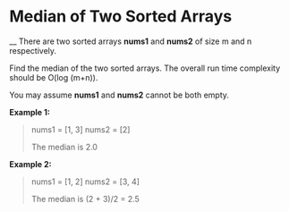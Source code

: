 # Median of Two Sorted Arrays
__
There are two sorted arrays **nums1** and **nums2** of size m and n respectively.

Find the median of the two sorted arrays. The overall run time complexity should be O(log (m+n)).

You may assume **nums1** and **nums2** cannot be both empty.

**Example 1:**

>nums1 = [1, 3]
>nums2 = [2]
>
>The median is 2.0

**Example 2:**

>nums1 = [1, 2]
>nums2 = [3, 4]
>
>The median is (2 + 3)/2 = 2.5
